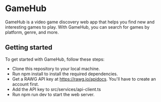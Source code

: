 # GameHub 
GameHub is a video game discovery web app that helps you find new and interesting games to play. With GameHub, you can search for games by platform, genre, and more.

## Getting started
To get started with GameHub, follow these steps:
- Clone this repository to your local machine.
- Run npm install to install the required dependencies.
- Get a RAWG API key at https://rawg.io/apidocs. You'll have to create an account first.
- Add the API key to src/services/api-client.ts
- Run npm run dev to start the web server.
